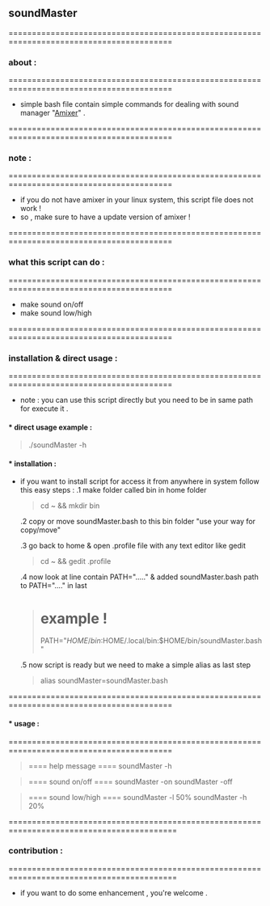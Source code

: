 ## soundMaster

=========================================================================================
### about :
=========================================================================================
* simple bash file contain simple commands for dealing with sound manager "[Amixer](https://www.geeksforgeeks.org/amixer-command-in-linux-with-examples/)" .

=========================================================================================
### note :
=========================================================================================
* if you do not have amixer in your linux system, this script file does not work !
* so , make sure to have a update version of amixer !

=========================================================================================
### what this script can do :
=========================================================================================
* make sound on/off
* make sound low/high 

=========================================================================================
### installation & direct usage :
=========================================================================================
* note : you can use this script directly but you need to be in same path for execute it .

#### * direct usage example :
  > ./soundMaster -h
  
#### * installation :
* if you want to install script for access it from anywhere in system follow this easy steps :
  .1 make folder called bin in home folder 
  > cd ~ && mkdir bin
  
  .2 copy or move soundMaster.bash to this bin folder "use your way for copy/move"
  
  .3 go back to home & open .profile file with any text editor like gedit
  > cd ~ && gedit .profile
  
  .4 now look at line contain PATH="....." & added soundMaster.bash path to PATH="...." in last 
  > # example !
  > PATH="$HOME/bin:$HOME/.local/bin:$HOME/bin/soundMaster.bash"
  
  .5 now script is ready but we need to make a simple alias as last step
  > alias soundMaster=soundMaster.bash
  
=========================================================================================
#### * usage :
=========================================================================================
  > ==== help message ====
  > soundMaster -h 
  
  > ==== sound on/off ====
  > soundMaster -on
  > soundMaster -off
  
  > ==== sound low/high ====
  > soundMaster -l 50%
  > soundMaster -h 20%
  
==========================================================================================
### contribution :
==========================================================================================
* if you want to do some enhancement , you're welcome .
  
